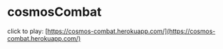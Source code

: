 # cosmosCombat

click to play: [https://cosmos-combat.herokuapp.com/](https://cosmos-combat.herokuapp.com/)
